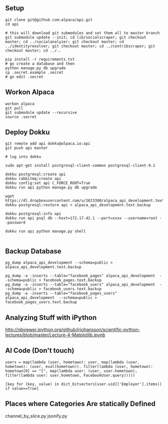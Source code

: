Setup
------
```
git clone git@github.com:alpaca/api.git
cd api

# this will download git submodules and set them all to master branch
git submodule update --init; cd lib/socialscraper; git checkout master; cd ../socialanalyzer; git checkout master; cd ../identityresolver; git checkout master; cd ../contribscraper; git checkout master; cd ../..

pip install -r requirements.txt
# go create a database and then
python manage.py db upgrade
cp .secret.example .secret
# go edit .secret
```

Workon Alpaca
----------------------
```
workon alpaca
git pull 
git submodule update --recursive
source .secret
```

Deploy Dokku
-----------------------
```
git remote add api dokku@alpaca.io:api
git push api master

# log into dokku

sudo apt-get install postgresql-client-common postgresql-client-9.1

dokku postgresql:create api
dokku rabbitmq:create api
dokku config:set api C_FORCE_ROOT=True
dokku run api python manage.py db upgrade

wget https://dl.dropboxusercontent.com/u/2623300/alpaca_api_development.text.backup
dokku postgresql:restore api < alpaca_api_development.text.backup

dokku postgresql:info api
dokku run api psql db --host=172.17.42.1 --port=xxxx --username=root --password

dokku run api python manage.py shell


```

Backup Database
---------------
```
pg_dump alpaca_api_development --schema=public > alpaca_api_development.text.backup

pg_dump -a -inserts --table="facebook_pages" alpaca_api_development  --schema=public > facebook_pages.text.backup
pg_dump -a -inserts --table="facebook_users" alpaca_api_development  --schema=public > facebook_users.text.backup
pg_dump -a -inserts --table="facebook_pages_users" alpaca_api_development  --schema=public > facebook_pages_users.text.backup

```

Analyzing Stuff with iPython
-----------------------------
http://nbviewer.ipython.org/github/jrjohansson/scientific-python-lectures/blob/master/Lecture-4-Matplotlib.ipynb


Al Code (Don't touch)
---------------------

```
users = map(lambda (user, hometown): user, map(lambda (user, hometown): (user, eval(hometown)), filter(lambda (user, hometown): hometown[0] == "{", map(lambda user: (user, user.hometown), filter(lambda user: user.hometown, FacebookUser.query)))))
```

```
[key for (key, value) in dict_bitvectors[user.uid]['Employer'].items() if value==True]
```

Places where Categories Are statically Defined
----------------------------------------------
channel_by_slice.py
jsonify.py
